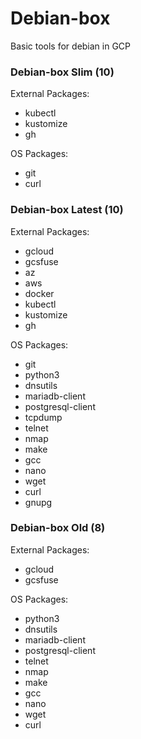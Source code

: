 # Debian-box

Basic tools for debian in GCP

### Debian-box Slim (10)

External Packages:
- kubectl
- kustomize
- gh

OS Packages:
- git
- curl

### Debian-box Latest (10)

External Packages:
- gcloud
- gcsfuse
- az
- aws
- docker
- kubectl
- kustomize
- gh

OS Packages:
- git
- python3
- dnsutils
- mariadb-client
- postgresql-client
- tcpdump
- telnet
- nmap
- make
- gcc
- nano
- wget
- curl
- gnupg

### Debian-box Old (8)

External Packages:
- gcloud
- gcsfuse

OS Packages:
- python3
- dnsutils
- mariadb-client
- postgresql-client
- telnet
- nmap
- make
- gcc
- nano
- wget
- curl